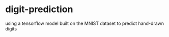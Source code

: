 # digit-prediction
using a tensorflow model built on the MNIST dataset to predict hand-drawn digits
